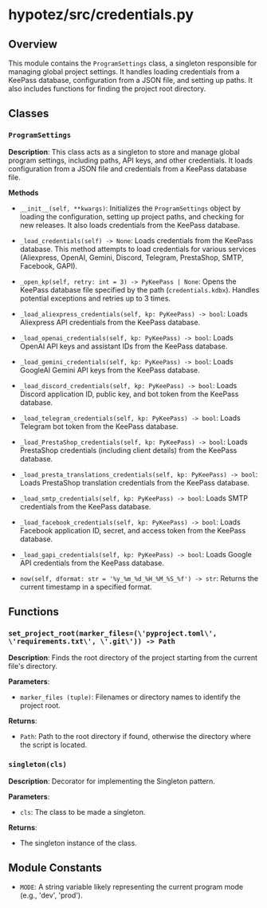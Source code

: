 # hypotez/src/credentials.py

## Overview

This module contains the `ProgramSettings` class, a singleton responsible for managing global project settings.  It handles loading credentials from a KeePass database, configuration from a JSON file, and setting up paths.  It also includes functions for finding the project root directory.


## Classes

### `ProgramSettings`

**Description**: This class acts as a singleton to store and manage global program settings, including paths, API keys, and other credentials.  It loads configuration from a JSON file and credentials from a KeePass database file.


**Methods**

- `__init__(self, **kwargs)`: Initializes the `ProgramSettings` object by loading the configuration, setting up project paths, and checking for new releases. It also loads credentials from the KeePass database.

- `_load_credentials(self) -> None`: Loads credentials from the KeePass database. This method attempts to load credentials for various services (Aliexpress, OpenAI, Gemini, Discord, Telegram, PrestaShop, SMTP, Facebook, GAPI).

- `_open_kp(self, retry: int = 3) -> PyKeePass | None`: Opens the KeePass database file specified by the path (`credentials.kdbx`).  Handles potential exceptions and retries up to 3 times.

- `_load_aliexpress_credentials(self, kp: PyKeePass) -> bool`: Loads Aliexpress API credentials from the KeePass database.


- `_load_openai_credentials(self, kp: PyKeePass) -> bool`: Loads OpenAI API keys and assistant IDs from the KeePass database.

- `_load_gemini_credentials(self, kp: PyKeePass) -> bool`: Loads GoogleAI Gemini API keys from the KeePass database.


- `_load_discord_credentials(self, kp: PyKeePass) -> bool`: Loads Discord application ID, public key, and bot token from the KeePass database.


- `_load_telegram_credentials(self, kp: PyKeePass) -> bool`: Loads Telegram bot token from the KeePass database.

- `_load_PrestaShop_credentials(self, kp: PyKeePass) -> bool`: Loads PrestaShop credentials (including client details) from the KeePass database.

- `_load_presta_translations_credentials(self, kp: PyKeePass) -> bool`: Loads PrestaShop translation credentials from the KeePass database.

- `_load_smtp_credentials(self, kp: PyKeePass) -> bool`: Loads SMTP credentials from the KeePass database.

- `_load_facebook_credentials(self, kp: PyKeePass) -> bool`: Loads Facebook application ID, secret, and access token from the KeePass database.

- `_load_gapi_credentials(self, kp: PyKeePass) -> bool`: Loads Google API credentials from the KeePass database.

- `now(self, dformat: str = '%y_%m_%d_%H_%M_%S_%f') -> str`: Returns the current timestamp in a specified format.


## Functions

### `set_project_root(marker_files=(\'pyproject.toml\', \'requirements.txt\', \'.git\')) -> Path`

**Description**: Finds the root directory of the project starting from the current file's directory.

**Parameters**:

- `marker_files (tuple)`: Filenames or directory names to identify the project root.


**Returns**:

- `Path`: Path to the root directory if found, otherwise the directory where the script is located.


### `singleton(cls)`

**Description**: Decorator for implementing the Singleton pattern.

**Parameters**:

- `cls`: The class to be made a singleton.

**Returns**:

- The singleton instance of the class.


## Module Constants

- `MODE`:  A string variable likely representing the current program mode (e.g., 'dev', 'prod').